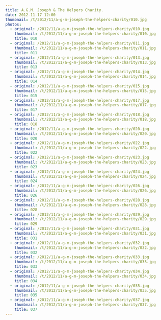 ```yaml
---
title: A.G.M. Joseph & The Helpers Charity.
date: 2012-11-17 12:00
thumbnail: /t/2012/11/a-g-m-joseph-the-helpers-charity/010.jpg
photos:
  - original: /2012/11/a-g-m-joseph-the-helpers-charity/010.jpg
    thumbnail: /t/2012/11/a-g-m-joseph-the-helpers-charity/010.jpg
    title: 010
  - original: /2012/11/a-g-m-joseph-the-helpers-charity/011.jpg
    thumbnail: /t/2012/11/a-g-m-joseph-the-helpers-charity/011.jpg
    title: 011
  - original: /2012/11/a-g-m-joseph-the-helpers-charity/013.jpg
    thumbnail: /t/2012/11/a-g-m-joseph-the-helpers-charity/013.jpg
    title: 013
  - original: /2012/11/a-g-m-joseph-the-helpers-charity/014.jpg
    thumbnail: /t/2012/11/a-g-m-joseph-the-helpers-charity/014.jpg
    title: 014
  - original: /2012/11/a-g-m-joseph-the-helpers-charity/015.jpg
    thumbnail: /t/2012/11/a-g-m-joseph-the-helpers-charity/015.jpg
    title: 015
  - original: /2012/11/a-g-m-joseph-the-helpers-charity/017.jpg
    thumbnail: /t/2012/11/a-g-m-joseph-the-helpers-charity/017.jpg
    title: 017
  - original: /2012/11/a-g-m-joseph-the-helpers-charity/018.jpg
    thumbnail: /t/2012/11/a-g-m-joseph-the-helpers-charity/018.jpg
    title: 018
  - original: /2012/11/a-g-m-joseph-the-helpers-charity/020.jpg
    thumbnail: /t/2012/11/a-g-m-joseph-the-helpers-charity/020.jpg
    title: 020
  - original: /2012/11/a-g-m-joseph-the-helpers-charity/022.jpg
    thumbnail: /t/2012/11/a-g-m-joseph-the-helpers-charity/022.jpg
    title: 022
  - original: /2012/11/a-g-m-joseph-the-helpers-charity/023.jpg
    thumbnail: /t/2012/11/a-g-m-joseph-the-helpers-charity/023.jpg
    title: 023
  - original: /2012/11/a-g-m-joseph-the-helpers-charity/024.jpg
    thumbnail: /t/2012/11/a-g-m-joseph-the-helpers-charity/024.jpg
    title: 024
  - original: /2012/11/a-g-m-joseph-the-helpers-charity/026.jpg
    thumbnail: /t/2012/11/a-g-m-joseph-the-helpers-charity/026.jpg
    title: 026
  - original: /2012/11/a-g-m-joseph-the-helpers-charity/028.jpg
    thumbnail: /t/2012/11/a-g-m-joseph-the-helpers-charity/028.jpg
    title: 028
  - original: /2012/11/a-g-m-joseph-the-helpers-charity/029.jpg
    thumbnail: /t/2012/11/a-g-m-joseph-the-helpers-charity/029.jpg
    title: 029
  - original: /2012/11/a-g-m-joseph-the-helpers-charity/031.jpg
    thumbnail: /t/2012/11/a-g-m-joseph-the-helpers-charity/031.jpg
    title: 031
  - original: /2012/11/a-g-m-joseph-the-helpers-charity/032.jpg
    thumbnail: /t/2012/11/a-g-m-joseph-the-helpers-charity/032.jpg
    title: 032
  - original: /2012/11/a-g-m-joseph-the-helpers-charity/033.jpg
    thumbnail: /t/2012/11/a-g-m-joseph-the-helpers-charity/033.jpg
    title: 033
  - original: /2012/11/a-g-m-joseph-the-helpers-charity/034.jpg
    thumbnail: /t/2012/11/a-g-m-joseph-the-helpers-charity/034.jpg
    title: 034
  - original: /2012/11/a-g-m-joseph-the-helpers-charity/035.jpg
    thumbnail: /t/2012/11/a-g-m-joseph-the-helpers-charity/035.jpg
    title: 035
  - original: /2012/11/a-g-m-joseph-the-helpers-charity/037.jpg
    thumbnail: /t/2012/11/a-g-m-joseph-the-helpers-charity/037.jpg
    title: 037
---
```

